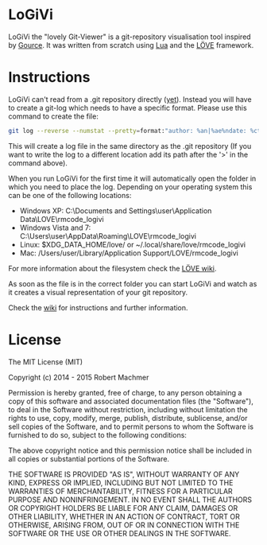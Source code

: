 # LoGiVi

LoGiVi the "lovely Git-Viewer" is a git-repository visualisation tool inspired by [Gource](https://code.google.com/p/gource/). It was written from scratch using [Lua](http://www.lua.org/) and the [LÖVE](https://love2d.org/) framework.

# Instructions
LoGiVi can't read from a .git repository directly ([yet](https://github.com/rm-code/logivi/issues/3)). Instead you will have to create a git-log which needs to have a specific format. Please use this command to create the file:

```bash
git log --reverse --numstat --pretty=format:"author: %an|%ae%ndate: %ct%n" --name-status --no-merges > log.txt
```

This will create a log file in the same directory as the .git repository (If you want to write the log to a different location add its path after the '>' in the command above).

When you run LoGiVi for the first time it will automatically open the folder in which you need to place the log. Depending on your operating system this can be one of the following locations:

- Windows XP: C:\Documents and Settings\user\Application Data\LOVE\rmcode_logivi
- Windows Vista and 7: C:\Users\user\AppData\Roaming\LOVE\rmcode_logivi
- Linux: $XDG_DATA_HOME/love/ or ~/.local/share/love/rmcode_logivi
- Mac: /Users/user/Library/Application Support/LOVE/rmcode_logivi

For more information about the filesystem check the [LÖVE wiki](https://love2d.org/wiki/love.filesystem).

As soon as the file is in the correct folder you can start LoGiVi and watch as it creates a visual representation of your git repository.

Check the [wiki](https://github.com/rm-code/logivi/wiki) for instructions and further information.

# License

The MIT License (MIT)

Copyright (c) 2014 - 2015 Robert Machmer

Permission is hereby granted, free of charge, to any person obtaining a copy
of this software and associated documentation files (the "Software"), to deal
in the Software without restriction, including without limitation the rights
to use, copy, modify, merge, publish, distribute, sublicense, and/or sell
copies of the Software, and to permit persons to whom the Software is
furnished to do so, subject to the following conditions:

The above copyright notice and this permission notice shall be included in all
copies or substantial portions of the Software.

THE SOFTWARE IS PROVIDED "AS IS", WITHOUT WARRANTY OF ANY KIND, EXPRESS OR
IMPLIED, INCLUDING BUT NOT LIMITED TO THE WARRANTIES OF MERCHANTABILITY,
FITNESS FOR A PARTICULAR PURPOSE AND NONINFRINGEMENT. IN NO EVENT SHALL THE
AUTHORS OR COPYRIGHT HOLDERS BE LIABLE FOR ANY CLAIM, DAMAGES OR OTHER
LIABILITY, WHETHER IN AN ACTION OF CONTRACT, TORT OR OTHERWISE, ARISING FROM,
OUT OF OR IN CONNECTION WITH THE SOFTWARE OR THE USE OR OTHER DEALINGS IN THE
SOFTWARE.